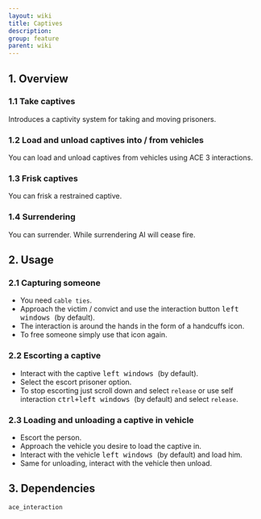 ```yaml
---
layout: wiki
title: Captives
description: 
group: feature
parent: wiki
---
```


## 1. Overview

### 1.1 Take captives
Introduces a captivity system for taking and moving prisoners.

### 1.2 Load and unload captives into / from vehicles
You can load and unload captives from vehicles using ACE 3 interactions.

### 1.3 Frisk captives
You can frisk a restrained captive.

### 1.4 Surrendering
You can surrender. While surrendering AI will cease fire.

## 2. Usage

### 2.1 Capturing someone
- You need `cable ties`.
- Approach the victim / convict and use the interaction button <kbd> left windows </kbd> (by default).
- The interaction is around the hands in the form of a handcuffs icon.
- To free someone simply use that icon again.

### 2.2 Escorting a captive
- Interact with the captive <kbd> left windows </kbd> (by default).
- Select the escort prisoner option.
- To stop escorting just scroll down and select `release` or use self interaction <kbd> ctrl+left windows </kbd> (by default) and select `release`.

### 2.3 Loading and unloading a captive in  vehicle
- Escort the person.
- Approach the vehicle you desire to load the captive in.
- Interact with the vehicle <kbd> left windows </kbd> (by default) and load him.
- Same for unloading, interact with the vehicle then unload.

## 3. Dependencies

`ace_interaction`
